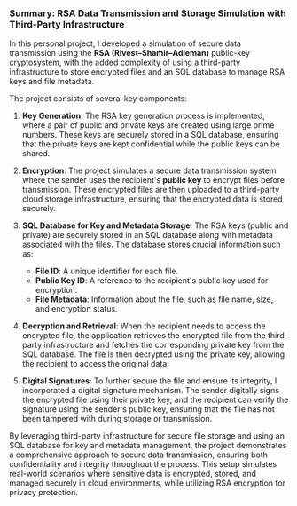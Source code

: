### **Summary: RSA Data Transmission and Storage Simulation with Third-Party Infrastructure**

In this personal project, I developed a simulation of secure data transmission using the **RSA (Rivest–Shamir–Adleman)** public-key cryptosystem, with the added complexity of using a third-party infrastructure to store encrypted files and an SQL database to manage RSA keys and file metadata.

The project consists of several key components:

1. **Key Generation**: The RSA key generation process is implemented, where a pair of public and private keys are created using large prime numbers. These keys are securely stored in a SQL database, ensuring that the private keys are kept confidential while the public keys can be shared.

2. **Encryption**: The project simulates a secure data transmission system where the sender uses the recipient's **public key** to encrypt files before transmission. These encrypted files are then uploaded to a third-party cloud storage infrastructure, ensuring that the encrypted data is stored securely.

3. **SQL Database for Key and Metadata Storage**: The RSA keys (public and private) are securely stored in an SQL database along with metadata associated with the files. The database stores crucial information such as:
   - **File ID**: A unique identifier for each file.
   - **Public Key ID**: A reference to the recipient's public key used for encryption.
   - **File Metadata**: Information about the file, such as file name, size, and encryption status.

4. **Decryption and Retrieval**: When the recipient needs to access the encrypted file, the application retrieves the encrypted file from the third-party infrastructure and fetches the corresponding private key from the SQL database. The file is then decrypted using the private key, allowing the recipient to access the original data.

5. **Digital Signatures**: To further secure the file and ensure its integrity, I incorporated a digital signature mechanism. The sender digitally signs the encrypted file using their private key, and the recipient can verify the signature using the sender's public key, ensuring that the file has not been tampered with during storage or transmission.

By leveraging third-party infrastructure for secure file storage and using an SQL database for key and metadata management, the project demonstrates a comprehensive approach to secure data transmission, ensuring both confidentiality and integrity throughout the process. This setup simulates real-world scenarios where sensitive data is encrypted, stored, and managed securely in cloud environments, while utilizing RSA encryption for privacy protection.
